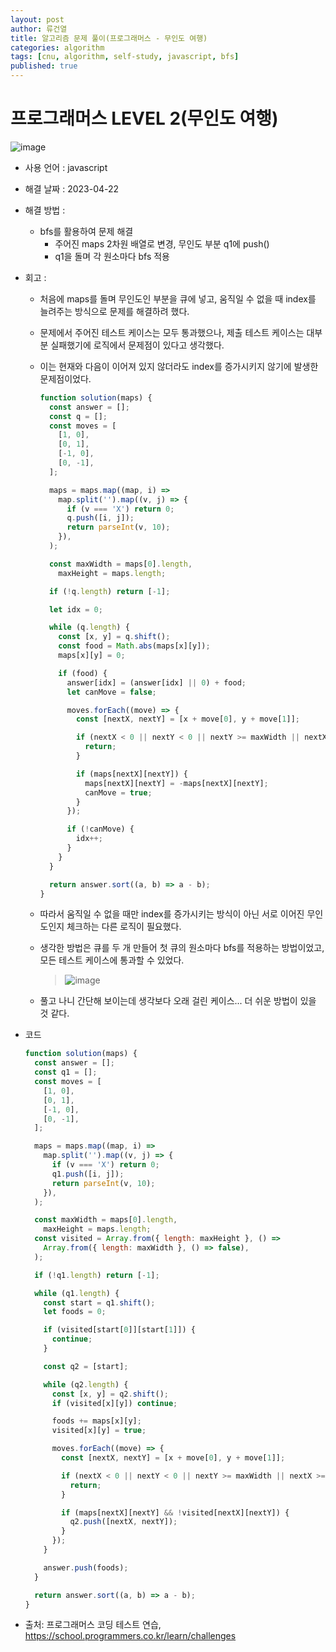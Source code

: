 ```yaml
---
layout: post
author: 류건열
title: 알고리즘 문제 풀이(프로그래머스 - 무인도 여행)
categories: algorithm
tags: [cnu, algorithm, self-study, javascript, bfs]
published: true
---
```


# 프로그래머스 LEVEL 2(무인도 여행)

![image](https://user-images.githubusercontent.com/34560965/233788239-a4a19ceb-bda1-410c-a979-191474b5f1f9.png)

- 사용 언어 : javascript

- 해결 날짜 : 2023-04-22

- 해결 방법 :

  - bfs를 활용하여 문제 해결
    - 주어진 maps 2차원 배열로 변경, 무인도 부분 q1에 push()
    - q1을 돌며 각 원소마다 bfs 적용

- 회고 :

  - 처음에 maps를 돌며 무인도인 부분을 큐에 넣고, 움직일 수 없을 때 index를 늘려주는 방식으로 문제를 해결하려 했다.
  - 문제에서 주어진 테스트 케이스는 모두 통과했으나, 제출 테스트 케이스는 대부분 실패했기에 로직에서 문제점이 있다고 생각했다.
  - 이는 현재와 다음이 이어져 있지 않더라도 index를 증가시키지 않기에 발생한 문제점이었다.

    ```javascript
    function solution(maps) {
      const answer = [];
      const q = [];
      const moves = [
        [1, 0],
        [0, 1],
        [-1, 0],
        [0, -1],
      ];

      maps = maps.map((map, i) =>
        map.split('').map((v, j) => {
          if (v === 'X') return 0;
          q.push([i, j]);
          return parseInt(v, 10);
        }),
      );

      const maxWidth = maps[0].length,
        maxHeight = maps.length;

      if (!q.length) return [-1];

      let idx = 0;

      while (q.length) {
        const [x, y] = q.shift();
        const food = Math.abs(maps[x][y]);
        maps[x][y] = 0;

        if (food) {
          answer[idx] = (answer[idx] || 0) + food;
          let canMove = false;

          moves.forEach((move) => {
            const [nextX, nextY] = [x + move[0], y + move[1]];

            if (nextX < 0 || nextY < 0 || nextY >= maxWidth || nextX >= maxHeight) {
              return;
            }

            if (maps[nextX][nextY]) {
              maps[nextX][nextY] = -maps[nextX][nextY];
              canMove = true;
            }
          });

          if (!canMove) {
            idx++;
          }
        }
      }

      return answer.sort((a, b) => a - b);
    }
    ```

  - 따라서 움직일 수 없을 때만 index를 증가시키는 방식이 아닌 서로 이어진 무인도인지 체크하는 다른 로직이 필요했다.
  - 생각한 방법은 큐를 두 개 만들어 첫 큐의 원소마다 bfs를 적용하는 방법이었고, 모든 테스트 케이스에 통과할 수 있었다.

    > ![image](https://user-images.githubusercontent.com/34560965/233788262-64c2911d-3b77-4714-b45f-9129b7cac0c5.png)

  - 풀고 나니 간단해 보이는데 생각보다 오래 걸린 케이스... 더 쉬운 방법이 있을 것 같다.

- 코드

  ```javascript
  function solution(maps) {
    const answer = [];
    const q1 = [];
    const moves = [
      [1, 0],
      [0, 1],
      [-1, 0],
      [0, -1],
    ];

    maps = maps.map((map, i) =>
      map.split('').map((v, j) => {
        if (v === 'X') return 0;
        q1.push([i, j]);
        return parseInt(v, 10);
      }),
    );

    const maxWidth = maps[0].length,
      maxHeight = maps.length;
    const visited = Array.from({ length: maxHeight }, () =>
      Array.from({ length: maxWidth }, () => false),
    );

    if (!q1.length) return [-1];

    while (q1.length) {
      const start = q1.shift();
      let foods = 0;

      if (visited[start[0]][start[1]]) {
        continue;
      }

      const q2 = [start];

      while (q2.length) {
        const [x, y] = q2.shift();
        if (visited[x][y]) continue;

        foods += maps[x][y];
        visited[x][y] = true;

        moves.forEach((move) => {
          const [nextX, nextY] = [x + move[0], y + move[1]];

          if (nextX < 0 || nextY < 0 || nextY >= maxWidth || nextX >= maxHeight) {
            return;
          }

          if (maps[nextX][nextY] && !visited[nextX][nextY]) {
            q2.push([nextX, nextY]);
          }
        });
      }

      answer.push(foods);
    }

    return answer.sort((a, b) => a - b);
  }
  ```

- 출처: 프로그래머스 코딩 테스트 연습, https://school.programmers.co.kr/learn/challenges
